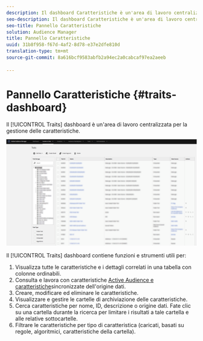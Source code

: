 ```yaml
---
description: Il dashboard Caratteristiche è un'area di lavoro centralizzata per la gestione delle caratteristiche.
seo-description: Il dashboard Caratteristiche è un'area di lavoro centralizzata per la gestione delle caratteristiche.
seo-title: Pannello Caratteristiche
solution: Audience Manager
title: Pannello Caratteristiche
uuid: 31b8f958-f67d-4af2-8d78-e37e2dfe810d
translation-type: tm+mt
source-git-commit: 8a616bcf9583abfb2a94ec2a0cabcaf97ea2aeeb

---
```



# Pannello Caratteristiche {#traits-dashboard}

Il [!UICONTROL Traits] dashboard è un'area di lavoro centralizzata per la gestione delle caratteristiche.

![](assets/traits-dashboard.png)

<!-- c_tb_dashboard.xml -->

Il [!UICONTROL Traits] dashboard contiene funzioni e strumenti utili per:

1. Visualizza tutte le caratteristiche e i dettagli correlati in una tabella con colonne ordinabili.
1. Consulta e lavora con caratteristiche [Active Audience e caratteristiche](../../features/traits/client-activity-synced-audience-traits.md)sincronizzate dell'origine dati.
1. Creare, modificare ed eliminare le caratteristiche.
1. Visualizzare e gestire le cartelle di archiviazione delle caratteristiche.
1. Cerca caratteristiche per nome, ID, descrizione o origine dati. Fate clic su una cartella durante la ricerca per limitare i risultati a tale cartella e alle relative sottocartelle.
1. Filtrare le caratteristiche per tipo di caratteristica (caricati, basati su regole, algoritmici, caratteristiche della cartella).